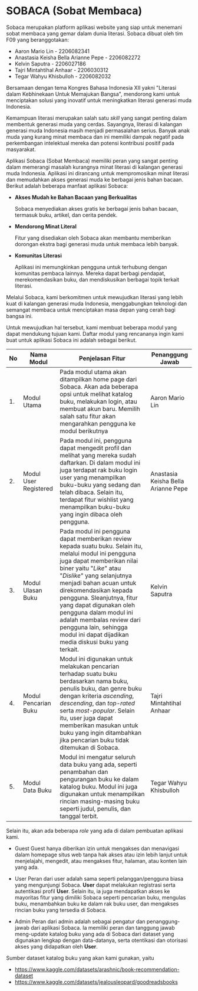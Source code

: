 # **SOBACA (Sobat Membaca)**
Sobaca merupakan platform aplikasi website yang siap untuk menemani sobat membaca yang gemar dalam dunia literasi. Sobaca dibuat oleh tim F09 yang beranggotakan:
* Aaron Mario Lin - 2206082341
* Anastasia Keisha Bella Arianne Pepe - 2206082272
* Kelvin Saputra - 2206027186
* Tajri Mintahtihal Anhaar - 2206030312 
* Tegar Wahyu Khisbulloh - 2206082032

Bersamaan dengan tema Kongres Bahasa Indonesia XII yakni "Literasi dalam Kebhinekaan Untuk Memajukan Bangsa", mendorong kami untuk menciptakan solusi yang inovatif untuk meningkatkan literasi generasi muda Indonesia. 

Kemampuan literasi merupakan salah satu *skill* yang sangat penting dalam membentuk generasi muda yang cerdas. Sayangnya, literasi di kalangan generasi muda Indonesia masih menjadi permasalahan serius. Banyak anak muda yang kurang minat membaca dan ini memiliki dampak negatif pada perkembangan intelektual mereka dan potensi kontribusi positif pada masyarakat. 

Aplikasi Sobaca (Sobat Membaca) memiliki peran yang sangat penting dalam memerangi masalah kurangnya minat literasi di kalangan generasi muda Indonesia. Aplikasi ini dirancang untuk mempromosikan minat literasi dan memudahkan akses generasi muda ke berbagai jenis bahan bacaan. Berikut adalah beberapa manfaat aplikasi Sobaca:

* **Akses Mudah ke Bahan Bacaan yang Berkualitas**
  
  Sobaca menyediakan akses gratis ke berbagai jenis bahan bacaan, termasuk buku, artikel, dan cerita pendek.
* **Mendorong Minat Literal**

  Fitur yang disediakan oleh Sobaca akan membantu memberikan dorongan ekstra bagi generasi muda untuk membaca lebih banyak.
* **Komunitas Literasi**

  Aplikasi ini memungkinkan pengguna untuk terhubung dengan komunitas pembaca lainnya. Mereka dapat berbagi pendapat, merekomendasikan buku, dan mendiskusikan berbagai topik terkait literasi.

Melalui Sobaca, kami berkomitmen untuk mewujudkan literasi yang lebih kuat di kalangan generasi muda Indonesia, menggabungkan teknologi dan semangat membaca untuk menciptakan masa depan yang cerah bagi bangsa ini.

Untuk mewujudkan hal tersebut, kami membuat beberapa modul yang dapat mendukung tujuan kami. Daftar modul yang rencananya ingin kami buat untuk aplikasi Sobaca ini adalah sebagai berikut.

| No  | Nama Modul| Penjelasan Fitur | Penanggung Jawab |
| --- | --------- | ---------------- | ----------|
| 1.  | Modul Utama | Pada modul utama akan ditampilkan home page dari Sobaca. Akan ada beberapa opsi untuk melihat katalog buku, melakukan login, atau membuat akun baru. Memilih salah satu fitur akan mengarahkan pengguna ke modul berikutnya | Aaron Mario Lin |
| 2.  | Modul User Registered | Pada modul ini, pengguna dapat mengedit profil dan melihat yang mereka sudah daftarkan. Di dalam modul ini juga terdapat rak buku login user yang menampilkan buku-buku yang sedang dan telah dibaca. Selain itu, terdapat fitur wishlist yang menampilkan buku-buku yang ingin dibaca oleh pengguna.| Anastasia Keisha Bella Arianne Pepe |
| 3.  | Modul Ulasan Buku | Pada modul ini pengguna dapat memberikan review kepada suatu buku. Selain itu, melalui modul ini pengguna juga dapat memberikan nilai biner yaitu "*Like*" atau "*Dislike*" yang selanjutnya menjadi bahan acuan untuk direkomendasikan kepada pengguna. Sleanjutnya, fitur yang dapat digunakan oleh pengguna dalam modul ini adalah membalas review dari pengguna lain, sehingga modul ini dapat dijadikan media diskusi buku yang terkait. | Kelvin Saputra | 
| 4.  | Modul Pencarian Buku | Modul ini digunakan untuk melakukan pencarian terhadap suatu buku berdasarkan nama buku, penulis buku, dan genre buku dengan kriteria *ascending*, *descending*, dan *top-rated* serta *most-popular*. Selain itu, user juga dapat memberikan masukan untuk buku yang ingin ditambahkan jika pencarian buku tidak ditemukan di Sobaca. | Tajri Mintahtihal Anhaar |
| 5.  | Modul Data Buku | Modul ini mengatur seluruh data buku yang ada, seperti penambahan dan pengurangan buku ke dalam katalog buku. Modul ini juga digunakan untuk menampilkan rincian masing-masing buku seperti judul, penulis, dan tanggal terbit. | Tegar Wahyu Khisbulloh |

Selain itu, akan ada beberapa *role* yang ada di dalam pembuatan aplikasi kami.

* Guest 
Guest hanya diberikan izin untuk mengakses dan menavigasi dalam homepage situs web tanpa hak akses atau izin lebih lanjut untuk menjelajahi, mengedit, atau mengakses fitur, halaman, atau konten lain yang ada.

* User
Peran dari user adalah sama seperti pelanggan/pengguna biasa yang mengunjungi Sobaca. **User** dapat melakukan registrasi serta autentikasi profil **User**. Selain itu, ia juga mendapatkan akses ke mayoritas fitur yang dimiliki Sobaca seperti pencarian buku, mengulas buku, menambahkan buku ke dalam rak buku user, dan mengakses rincian buku yang tersedia di Sobaca. 

* Admin
Peran dari admin adalah sebagai pengatur dan penanggung-jawab dari aplikasi Sobaca. Ia memiliki peran dan tanggung jawab meng-update katalog buku yang ada di Sobaca dari dataset yang digunakan lengkap dengan data-datanya, serta otentikasi dan otorisasi akses yang didapatkan oleh **User**.

Sumber dataset katalog buku yang akan kami gunakan, yaitu
* https://www.kaggle.com/datasets/arashnic/book-recommendation-dataset
* https://www.kaggle.com/datasets/jealousleopard/goodreadsbooks
